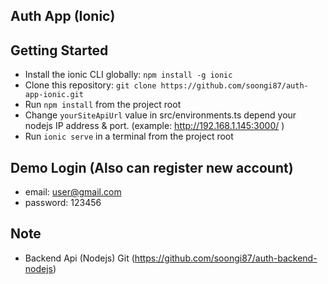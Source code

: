 ## Auth App (Ionic)

## Getting Started

* Install the ionic CLI globally: `npm install -g ionic`
* Clone this repository: `git clone https://github.com/soongi87/auth-app-ionic.git`
* Run `npm install` from the project root
* Change `yourSiteApiUrl` value in src/environments.ts depend your nodejs IP address & port. (example: http://192.168.1.145:3000/ )
* Run `ionic serve` in a terminal from the project root

## Demo Login (Also can register new account)
* email: user@gmail.com
* password: 123456

## Note

* Backend Api (Nodejs) Git (https://github.com/soongi87/auth-backend-nodejs)
